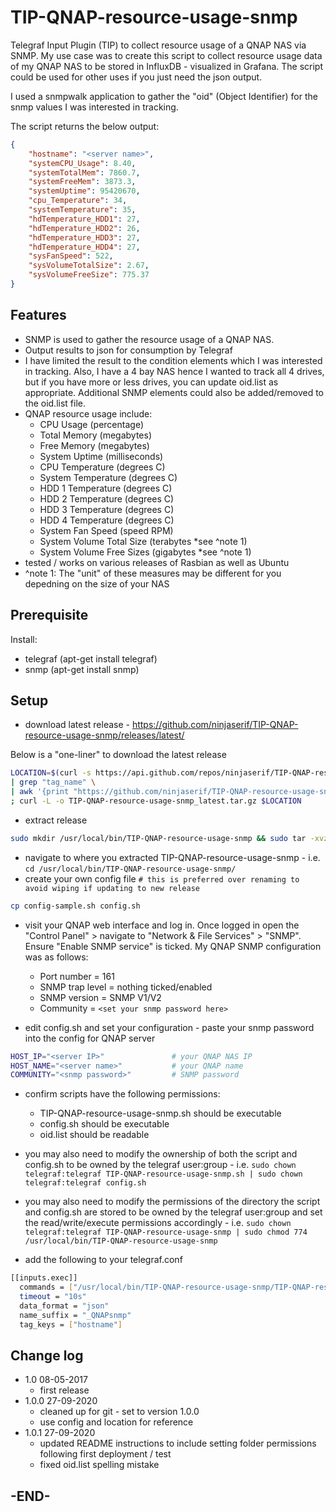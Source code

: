# TIP-QNAP-resource-usage-snmp

Telegraf Input Plugin (TIP) to collect resource usage of a QNAP NAS via SNMP.  My use case was to create this script to collect resource usage data of my QNAP NAS to be stored in InfluxDB - visualized in Grafana.  The script could be used for other uses if you just need the json output.

I used a snmpwalk application to gather the "oid" (Object Identifier) for the snmp values I was interested in tracking.

The script returns the below output:

```json
{
    "hostname": "<server name>",
    "systemCPU_Usage": 8.40,
    "systemTotalMem": 7860.7,
    "systemFreeMem": 3873.3,
    "systemUptime": 95420670,
    "cpu_Temperature": 34,
    "systemTemperature": 35,
    "hdTemperature_HDD1": 27,
    "hdTemperature_HDD2": 26,
    "hdTemperature_HDD3": 27,
    "hdTemperature_HDD4": 27,
    "sysFanSpeed": 522,
    "sysVolumeTotalSize": 2.67,
    "sysVolumeFreeSize": 775.37
}
```

## Features

* SNMP is used to gather the resource usage of a QNAP NAS.
* Output results to json for consumption by Telegraf
* I have limited the result to the condition elements which I was interested in tracking.  Also, I have a 4 bay NAS hence I wanted to track all 4 drives, but if you have more or less drives, you can update oid.list as appropriate.  Additional SNMP elements could also be added/removed to the oid.list file.
* QNAP resource usage include:
  * CPU Usage (percentage)
  * Total Memory (megabytes)
  * Free Memory (megabytes)
  * System Uptime (milliseconds)
  * CPU Temperature (degrees C)
  * System Temperature (degrees C)
  * HDD 1 Temperature (degrees C)
  * HDD 2 Temperature (degrees C)
  * HDD 3 Temperature (degrees C)
  * HDD 4 Temperature (degrees C)
  * System Fan Speed (speed RPM)
  * System Volume Total Size (terabytes *see ^note 1)
  * System Volume Free Sizes (gigabytes *see ^note 1)
* tested / works on various releases of Rasbian as well as Ubuntu
* ^note 1: The "unit" of these measures may be different for you depedning on the size of your NAS

## Prerequisite

Install:

* telegraf (apt-get install telegraf)
* snmp (apt-get install snmp)

## Setup

* download latest release - <https://github.com/ninjaserif/TIP-QNAP-resource-usage-snmp/releases/latest/>

Below is a "one-liner" to download the latest release

```bash
LOCATION=$(curl -s https://api.github.com/repos/ninjaserif/TIP-QNAP-resource-usage-snmp/releases/latest \
| grep "tag_name" \
| awk '{print "https://github.com/ninjaserif/TIP-QNAP-resource-usage-snmp/archive/" substr($2, 2, length($2)-3) ".tar.gz"}') \
; curl -L -o TIP-QNAP-resource-usage-snmp_latest.tar.gz $LOCATION
```

* extract release

```bash
sudo mkdir /usr/local/bin/TIP-QNAP-resource-usage-snmp && sudo tar -xvzf TIP-QNAP-resource-usage-snmp_latest.tar.gz --strip=1 -C /usr/local/bin/TIP-QNAP-resource-usage-snmp
```

* navigate to where you extracted TIP-QNAP-resource-usage-snmp - i.e. `cd /usr/local/bin/TIP-QNAP-resource-usage-snmp/`
* create your own config file `# this is preferred over renaming to avoid wiping if updating to new release`

```bash
cp config-sample.sh config.sh
```

* visit your QNAP web interface and log in.  Once logged in open the "Control Panel" > navigate to "Network & File Services" > "SNMP".  Ensure "Enable SNMP service" is ticked.  My QNAP SNMP configuration was as follows:
  * Port number = 161
  * SNMP trap level = nothing ticked/enabled
  * SNMP version = SNMP V1/V2
  * Community = `<set your snmp password here>`

* edit config.sh and set your configuration - paste your snmp password into the config for QNAP server

```bash
HOST_IP="<server IP>"               # your QNAP NAS IP
HOST_NAME="<server name>"           # your QNAP name
COMMUNITY="<snmp password>"         # SNMP password
```

* confirm scripts have the following permissions:
  * TIP-QNAP-resource-usage-snmp.sh should be executable
  * config.sh should be executable
  * oid.list should be readable

* you may also need to modify the ownership of both the script and config.sh to be owned by the telegraf user:group - i.e. `sudo chown telegraf:telegraf TIP-QNAP-resource-usage-snmp.sh | sudo chown telegraf:telegraf config.sh`

* you may also need to modify the permissions of the directory the script and config.sh are stored to be owned by the telegraf user:group and set the read/write/execute permissions accordingly - i.e. `sudo chown telegraf:telegraf TIP-QNAP-resource-usage-snmp | sudo chmod 774 /usr/local/bin/TIP-QNAP-resource-usage-snmp`

* add the following to your telegraf.conf

```bash
[[inputs.exec]]
  commands = ["/usr/local/bin/TIP-QNAP-resource-usage-snmp/TIP-QNAP-resource-usage-snmp.sh"]
  timeout = "10s"
  data_format = "json"
  name_suffix = "_QNAPsnmp"
  tag_keys = ["hostname"]
```

## Change log

* 1.0 08-05-2017
  * first release
* 1.0.0 27-09-2020
  * cleaned up for git - set to version 1.0.0
  * use config and location for reference
* 1.0.1 27-09-2020
  * updated README instructions to include setting folder permissions following first deployment / test
  * fixed oid.list spelling mistake

## -END-
